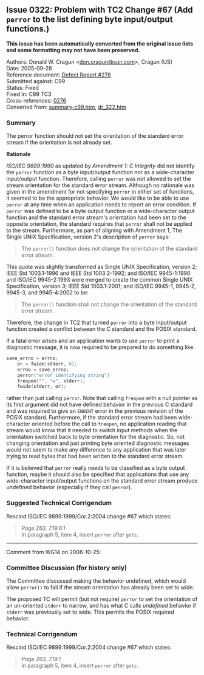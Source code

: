 ## Issue 0322: Problem with TC2 Change #67 (Add `perror` to the list defining byte input/output functions.)

**This issue has been automatically converted from the original issue lists and some formatting may not have been preserved.**

Authors: Donald W. Cragun \<don.cragun@sun.com\>, Cragun (US)  
Date: 2005-09-28  
Reference document: [Defect Report #276](issue0276.md)  
Submitted against: C99  
Status: Fixed  
Fixed in: C99 TC3  
Cross-references: [0276](issue0276.md)  
Converted from: [summary-c99.htm](https://www.open-std.org/jtc1/sc22/wg14/www/docs/summary-c99.htm), [dr_322.htm](https://www.open-std.org/jtc1/sc22/wg14/www/docs/dr_322.htm)

### Summary

The perror function should not set the orientation of the standard error stream
if the orientation is not already set.

**Rationale**

*ISO/IEC 9899:1990* as updated by *Amendment 1: C Integrity* did not identify
the `perror` function as a byte input/output function nor as a wide-character
input/output function. Therefore, calling `perror` was not allowed to set the
stream orientation for the standard error stream. Although no rationale was
given in the amendment for not specifying `perror` in either set of functions,
it seemed to be the appropriate behavior. We would like to be able to use
`perror` at any time when an application needs to report an error condition. If
`perror` was defined to be a byte output function or a wide-character output
function and the standard error stream's orientation had been set to the
opposite orientation, the standard requires that `perror` shall not be applied
to the stream. Furthermore, as part of aligning with Amendment 1, The Single
UNIX Specification, version 2's description of `perror` says:

> The `perror()` function does not change the orientation of the standard error
> stream.

This quote was slightly transformed as Single UNIX Specification, version 2;
IEEE Std 1003.1-1996 and IEEE Std 1003.2-1992; and ISO/IEC 9945-1:1996 and
ISO/IEC 9945-2:1993 were merged to create the common Single UNIX Specification,
version 3; IEEE Std 1003.1-2001; and ISO/IEC 9945-1, 9945-2, 9945-3, and
9945-4:2002 to be:

> The `perror()` function shall not change the orientation of the standard error
> stream.

Therefore, the change in TC2 that turned `perror` into a byte input/output
function created a conflict between the C standard and the POSIX standard.

If a fatal error arises and an application wants to use `perror` to print a
diagnostic message, it is now required to be prepared to do something like:

```c
save_errno = errno;
    or = fwide(stderr, 0);
    errno = save_errno;
    perror("error identifying string")
    freopen("", "w", stderr);
    fwide(stderr, or);
```

rather than just calling `perror`. Note that calling `freopen` with a null
pointer as its first argument did not have defined behavior in the previous C
standard and was required to give an `ENOENT` error in the previous revision of
the POSIX standard. Furthermore, if the standard error stream had been
wide-character oriented before the call to `freopen`, no application reading
that stream would know that it needed to switch input methods when the
orientation switched back to byte orientation for the diagnostic. So, not
changing orientation and just printing byte oriented diagnostic messages would
not seem to make any difference to any application that was later trying to read
bytes that had been written to the standard error stream.

If it is believed that `perror` really needs to be classified as a byte output
function, maybe it should also be specified that applications that use any
wide-character input/output functions on the standard error stream produce
undefined behavior (especially if they call `perror`).

### Suggested Technical Corrigendum

Rescind ISO/IEC 9899:1999/Cor.2:2004 change #67 which states:

> *Page 263, 7.19.6.1*  
> In paragraph 5, item 4, insert `perror` after `gets`.

---

Comment from WG14 on 2006-10-25:

### Committee Discussion (for history only)

The Committee discussed making the behavior undefined, which would allow
`perror()` to fail if the stream orientation has already been set to wide.

The proposed TC will permit (but not require) `perror` to set the orientation of
an un-oriented `stderr` to narrow, and has what C calls *undefined* behavior if
`stderr` was previously set to wide. This permits the POSIX required behavior.

### Technical Corrigendum

Rescind ISO/IEC 9899:1999/Cor.2:2004 change #67 which states:

> *Page 263, 7.19.1*  
> In paragraph 5, item 4, insert `perror` after `gets`.
